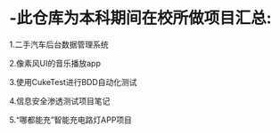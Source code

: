# -此仓库为本科期间在校所做项目汇总:

1.二手汽车后台数据管理系统

2.像素风UI的音乐播放app

3.使用CukeTest进行BDD自动化测试

4.信息安全渗透测试项目笔记

5.“哪都能充”智能充电路灯APP项目
